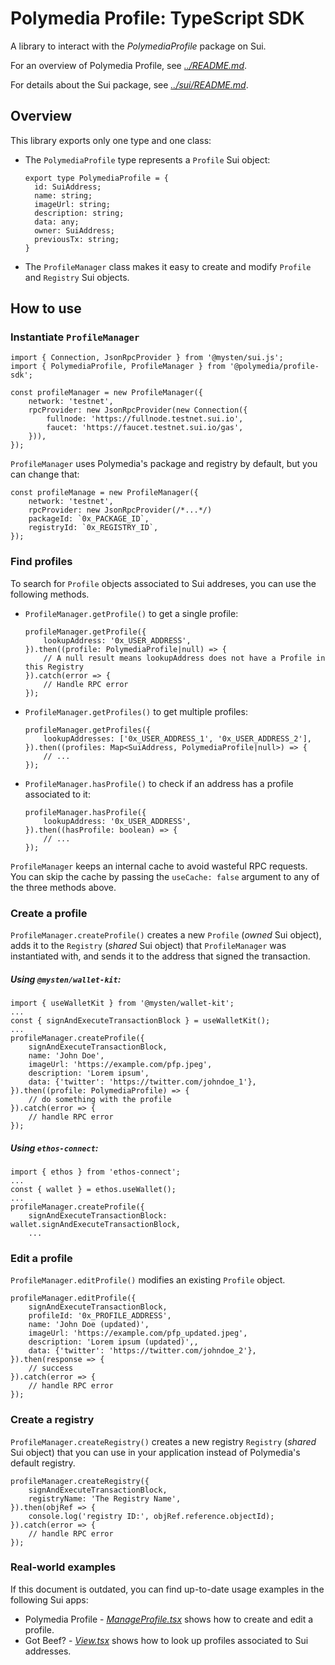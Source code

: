 # Polymedia Profile: TypeScript SDK

A library to interact with the _PolymediaProfile_ package on Sui.

For an overview of Polymedia Profile, see _[../README.md](../README.md)_.

For details about the Sui package, see _[../sui/README.md](../sui/README.md)_.

## Overview

This library exports only one type and one class:

- The `PolymediaProfile` type represents a `Profile` Sui object:
  ```
  export type PolymediaProfile = {
    id: SuiAddress;
    name: string;
    imageUrl: string;
    description: string;
    data: any;
    owner: SuiAddress;
    previousTx: string;
  }
  ```

- The `ProfileManager` class makes it easy to create and modify `Profile` and `Registry` Sui objects.

## How to use

### Instantiate `ProfileManager`
```
import { Connection, JsonRpcProvider } from '@mysten/sui.js';
import { PolymediaProfile, ProfileManager } from '@polymedia/profile-sdk';

const profileManager = new ProfileManager({
    network: 'testnet',
    rpcProvider: new JsonRpcProvider(new Connection({
        fullnode: 'https://fullnode.testnet.sui.io',
        faucet: 'https://faucet.testnet.sui.io/gas',
    })),
});
```
`ProfileManager` uses Polymedia's package and registry by default, but you can change that:
```
const profileManage = new ProfileManager({
    network: 'testnet',
    rpcProvider: new JsonRpcProvider(/*...*/)
    packageId: `0x_PACKAGE_ID`,
    registryId: `0x_REGISTRY_ID`,
});
```

### Find profiles

To search for `Profile` objects associated to Sui addreses, you can use the following methods.

- `ProfileManager.getProfile()` to get a single profile:
    ```
    profileManager.getProfile({
        lookupAddress: '0x_USER_ADDRESS',
    }).then((profile: PolymediaProfile|null) => {
        // A null result means lookupAddress does not have a Profile in this Registry
    }).catch(error => {
        // Handle RPC error
    });
  ```

- `ProfileManager.getProfiles()` to get multiple profiles:
    ```
    profileManager.getProfiles({
        lookupAddresses: ['0x_USER_ADDRESS_1', '0x_USER_ADDRESS_2'],
    }).then((profiles: Map<SuiAddress, PolymediaProfile|null>) => {
        // ...
    });
    ```

- `ProfileManager.hasProfile()` to check if an address has a profile associated to it:
    ```
    profileManager.hasProfile({
        lookupAddress: '0x_USER_ADDRESS',
    }).then((hasProfile: boolean) => {
        // ...
    });
    ```

`ProfileManager` keeps an internal cache to avoid wasteful RPC requests. You can skip the cache by passing the `useCache: false` argument to any of the three methods above.

### Create a profile

`ProfileManager.createProfile()` creates a new `Profile` (_owned_ Sui object), adds it to the `Registry` (_shared_ Sui object) that `ProfileManager` was instantiated with, and sends it to the address that signed the transaction.

##### Using `@mysten/wallet-kit`:

```
import { useWalletKit } from '@mysten/wallet-kit';
...
const { signAndExecuteTransactionBlock } = useWalletKit();
...
profileManager.createProfile({
    signAndExecuteTransactionBlock,
    name: 'John Doe',
    imageUrl: 'https://example.com/pfp.jpeg',
    description: 'Lorem ipsum',
    data: {'twitter': 'https://twitter.com/johndoe_1'},
}).then((profile: PolymediaProfile) => {
    // do something with the profile
}).catch(error => {
    // handle RPC error
});
```

##### Using `ethos-connect`:

```
import { ethos } from 'ethos-connect';
...
const { wallet } = ethos.useWallet();
...
profileManager.createProfile({
    signAndExecuteTransactionBlock: wallet.signAndExecuteTransactionBlock,
    ...
```

### Edit a profile
`ProfileManager.editProfile()` modifies an existing `Profile` object.

```
profileManager.editProfile({
    signAndExecuteTransactionBlock,
    profileId: '0x_PROFILE_ADDRESS',
    name: 'John Doe (updated)',
    imageUrl: 'https://example.com/pfp_updated.jpeg',
    description: 'Lorem ipsum (updated)',,
    data: {'twitter': 'https://twitter.com/johndoe_2'},
}).then(response => {
    // success
}).catch(error => {
    // handle RPC error
});
```

### Create a registry
`ProfileManager.createRegistry()` creates a new registry `Registry` (_shared_ Sui object) that you can use in your application instead of Polymedia's default registry.

```
profileManager.createRegistry({
    signAndExecuteTransactionBlock,
    registryName: 'The Registry Name',
}).then(objRef => {
    console.log('registry ID:', objRef.reference.objectId);
}).catch(error => {
    // handle RPC error
});
```

### Real-world examples

If this document is outdated, you can find up-to-date usage examples in the following Sui apps:

- Polymedia Profile - _[ManageProfile.tsx](https://github.com/juzybits/polymedia-profile/blob/main/web/src/js/ManageProfile.tsx)_ shows how to create and edit a profile.
- Got Beef? - _[View.tsx](https://github.com/juzybits/polymedia-gotbeef/blob/main/web/src/js/View.tsx)_ shows how to look up profiles associated to Sui addresses.
